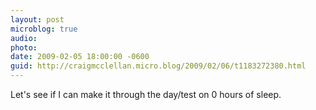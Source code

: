 ```yaml
---
layout: post
microblog: true
audio: 
photo: 
date: 2009-02-05 18:00:00 -0600
guid: http://craigmcclellan.micro.blog/2009/02/06/t1183272380.html
---
```

Let's see if I can make it through the day/test on 0 hours of sleep.

